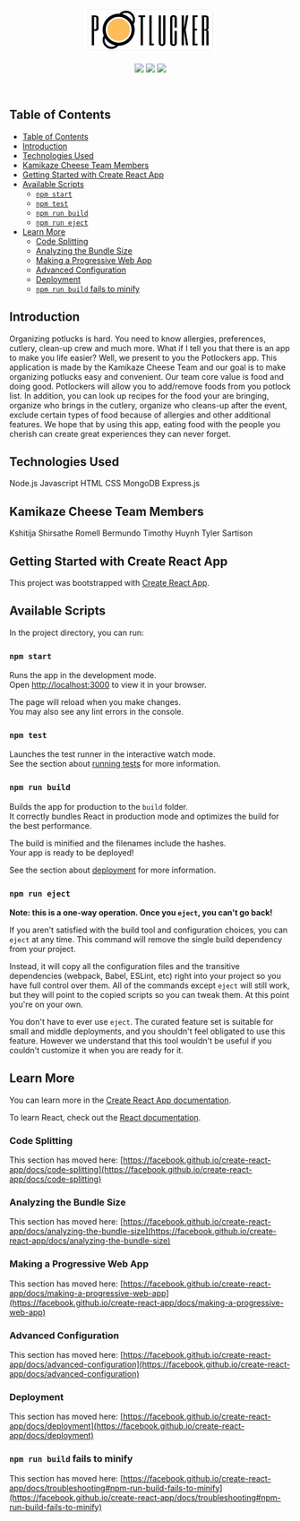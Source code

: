 &nbsp;

<div align="center">
<img src="https://github.com/huynhtk80/project_2_potluckers/blob/main/src/img/potluckers-logo.png?raw=true" alt="Potluckers logo" style="height:80px" />
<br>

</div>
&nbsp;
<div align="center">
<img src="https://badge.fury.io/js/npm.svg"> <img src="https://img.shields.io/badge/app-website-blue" > 
<a href="https://spoonacular.com/food-api"> <img src="https://img.shields.io/badge/API-Spoonacular-orange"> </a>
</div>

&nbsp;

## Table of Contents

- [Table of Contents](#table-of-contents)
- [Introduction](#introduction)
- [Technologies Used](#technologies-used)
- [Kamikaze Cheese Team Members](#kamikaze-cheese-team-members)
- [Getting Started with Create React App](#getting-started-with-create-react-app)
- [Available Scripts](#available-scripts)
  - [`npm start`](#npm-start)
  - [`npm test`](#npm-test)
  - [`npm run build`](#npm-run-build)
  - [`npm run eject`](#npm-run-eject)
- [Learn More](#learn-more)
  - [Code Splitting](#code-splitting)
  - [Analyzing the Bundle Size](#analyzing-the-bundle-size)
  - [Making a Progressive Web App](#making-a-progressive-web-app)
  - [Advanced Configuration](#advanced-configuration)
  - [Deployment](#deployment)
  - [`npm run build` fails to minify](#npm-run-build-fails-to-minify)

## Introduction

Organizing potlucks is hard. You need to know allergies, preferences, cutlery, clean-up crew and much more. What if I tell you that there is an app to make you life easier? Well, we present to you the Potlockers app. This application is made by the Kamikaze Cheese Team and our goal is to make organizing potlucks easy and convenient. Our team core value is food and doing good. Potlockers will allow you to add/remove foods from you potlock list. In addition, you can look up recipes for the food your are bringing, organize who brings in the cutlery, organize who cleans-up after the event, exclude certain types of food because of allergies and other additional features. We hope that by using this app, eating food with the people you cherish can create great experiences they can never forget.

## Technologies Used

Node.js Javascript HTML CSS MongoDB Express.js

## Kamikaze Cheese Team Members

Kshitija Shirsathe
Romell Bermundo
Timothy Huynh
Tyler Sartison

## Getting Started with Create React App

This project was bootstrapped with [Create React App](https://github.com/facebook/create-react-app).

## Available Scripts

In the project directory, you can run:

### `npm start`

Runs the app in the development mode.\
Open [http://localhost:3000](http://localhost:3000) to view it in your browser.

The page will reload when you make changes.\
You may also see any lint errors in the console.

### `npm test`

Launches the test runner in the interactive watch mode.\
See the section about [running tests](https://facebook.github.io/create-react-app/docs/running-tests) for more information.

### `npm run build`

Builds the app for production to the `build` folder.\
It correctly bundles React in production mode and optimizes the build for the best performance.

The build is minified and the filenames include the hashes.\
Your app is ready to be deployed!

See the section about [deployment](https://facebook.github.io/create-react-app/docs/deployment) for more information.

### `npm run eject`

**Note: this is a one-way operation. Once you `eject`, you can't go back!**

If you aren't satisfied with the build tool and configuration choices, you can `eject` at any time. This command will remove the single build dependency from your project.

Instead, it will copy all the configuration files and the transitive dependencies (webpack, Babel, ESLint, etc) right into your project so you have full control over them. All of the commands except `eject` will still work, but they will point to the copied scripts so you can tweak them. At this point you're on your own.

You don't have to ever use `eject`. The curated feature set is suitable for small and middle deployments, and you shouldn't feel obligated to use this feature. However we understand that this tool wouldn't be useful if you couldn't customize it when you are ready for it.

## Learn More

You can learn more in the [Create React App documentation](https://facebook.github.io/create-react-app/docs/getting-started).

To learn React, check out the [React documentation](https://reactjs.org/).

### Code Splitting

This section has moved here: [https://facebook.github.io/create-react-app/docs/code-splitting](https://facebook.github.io/create-react-app/docs/code-splitting)

### Analyzing the Bundle Size

This section has moved here: [https://facebook.github.io/create-react-app/docs/analyzing-the-bundle-size](https://facebook.github.io/create-react-app/docs/analyzing-the-bundle-size)

### Making a Progressive Web App

This section has moved here: [https://facebook.github.io/create-react-app/docs/making-a-progressive-web-app](https://facebook.github.io/create-react-app/docs/making-a-progressive-web-app)

### Advanced Configuration

This section has moved here: [https://facebook.github.io/create-react-app/docs/advanced-configuration](https://facebook.github.io/create-react-app/docs/advanced-configuration)

### Deployment

This section has moved here: [https://facebook.github.io/create-react-app/docs/deployment](https://facebook.github.io/create-react-app/docs/deployment)

### `npm run build` fails to minify

This section has moved here: [https://facebook.github.io/create-react-app/docs/troubleshooting#npm-run-build-fails-to-minify](https://facebook.github.io/create-react-app/docs/troubleshooting#npm-run-build-fails-to-minify)
